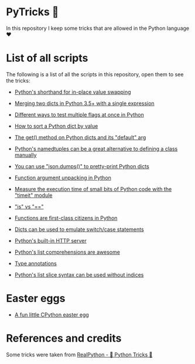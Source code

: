 # PyTricks 🐍

In this repository I keep some tricks that are allowed in the Python language ❤

# List of all scripts
The following is a list of all the scripts in this repository, open them to see the tricks:

- [Python's shorthand for in-place value swapping](scripts/in-place-value-swapping.py)

- [Merging two dicts in Python 3.5+ with a single expression](scripts/mergins-two-dicts-with-a-single-expression.py)

- [Different ways to test multiple flags at once in Python](scripts/different-ways-to-test-multiple-flags-at-once.py)

- [How to sort a Python dict by value](scripts/sort-a-python-dict-by-value.py)

- [The get() method on Python dicts and its "default" arg](scripts/get-method-default-arg.py)

- [Python's namedtuples can be a great alternative to defining a class manually](scripts/namedtuples-alternative-to-defining-a-class-manually.py)

- [You can use "json.dumps()" to pretty-print Python dicts](scripts/json-dumps-to-pretty-print-python-dicts.py)

- [Function argument unpacking in Python](scripts/function-argument-unpacking-in-python.py)

- [Measure the execution time of small bits of Python code with the "timeit" module](scripts/measure-execution-time-small-bits.py)

- ["is" vs "=="](scripts/is-vs-equal-operator.py)

- [Functions are first-class citizens in Python](scripts/functions-are-first-class-citizens.py)

- [Dicts can be used to emulate switch/case statements](scripts/dict-emulate-switch-case.py)

- [Python's built-in HTTP server](docs/python-built-in-http-server.md)

- [Python's list comprehensions are awesome](docs/list-comprehensions.md)

- [Type annotations](scripts/type-annotations.py)

- [Python's list slice syntax can be used without indices](scripts/list-slice-without-indices.py)

# Easter eggs

- [A fun little CPython easter egg](easter-eggs/antigravity.md)

# References and credits
Some tricks were taken from [RealPython - 🐍 Python Tricks 💌](https://realpython.com/python-tricks/)